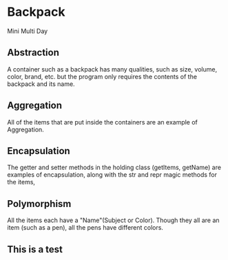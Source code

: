 # Backpack

Mini Multi Day

## Abstraction 
A container such as a backpack has many qualities, such as size, volume, color, brand, etc. but the program only requires the contents of the backpack and its name. 
## Aggregation
All of the items that are put inside the containers are an example of Aggregation.
## Encapsulation
The getter and setter methods in the holding class (getItems, getName) are examples of encapsulation, along with the str and repr magic methods for the items,
## Polymorphism
All the items each have a "Name"(Subject or Color). Though they all are an item (such as a pen), all the pens have different colors.

## This is a test

